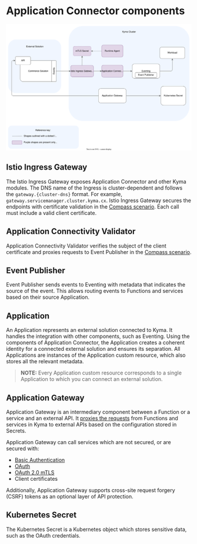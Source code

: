 # Application Connector components

![Architecture Diagram](../../assets/ac-application-connector-architecture.svg)

## Istio Ingress Gateway

The Istio Ingress Gateway exposes Application Connector and other Kyma modules.
The DNS name of the Ingress is cluster-dependent and follows the `gateway.{cluster-dns}` format. For example, `gateway.servicemanager.cluster.kyma.cx`.
Istio Ingress Gateway secures the endpoints with certificate validation in the [Compass scenario](../README.md). Each call must include a valid client certificate.

## Application Connectivity Validator

Application Connectivity Validator verifies the subject of the client certificate and proxies requests to Event Publisher in the [Compass scenario](../README.md).

## Event Publisher

Event Publisher sends events to Eventing with metadata that indicates the source of the event.
This allows routing events to Functions and services based on their source Application.

## Application

An Application represents an external solution connected to Kyma. It handles the integration with other components, such as Eventing.
Using the components of Application Connector, the Application creates a coherent identity for a connected external solution and ensures its separation.
All Applications are instances of the Application custom resource, which also stores all the relevant metadata.

>**NOTE:** Every Application custom resource corresponds to a single Application to which you can connect an external solution.

## Application Gateway

Application Gateway is an intermediary component between a Function or a service and an external API.
It [proxies the requests](04-20-application-gateway.md) from Functions and services in Kyma to external APIs based on the configuration stored in Secrets.

Application Gateway can call services which are not secured, or are secured with:

- [Basic Authentication](https://tools.ietf.org/html/rfc7617)
- [OAuth](https://tools.ietf.org/html/rfc6750)
- [OAuth 2.0 mTLS](https://datatracker.ietf.org/doc/html/rfc8705)
- Client certificates

Additionally, Application Gateway supports cross-site request forgery (CSRF) tokens as an optional layer of API protection.


## Kubernetes Secret

The Kubernetes Secret is a Kubernetes object which stores sensitive data, such as the OAuth credentials.